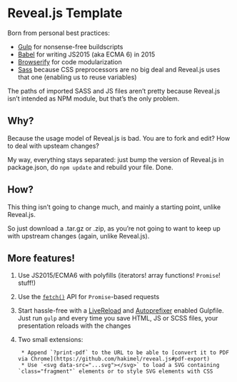 Reveal.js Template
==================

Born from personal best practices:

* [Gulp](http://gulpjs.com/) for nonsense-free buildscripts
* [Babel](https://babeljs.io/) for writing JS2015 (aka ECMA 6) in 2015
* [Browserify](http://browserify.org/) for code modularization
* [Sass](http://sass-lang.com/) because CSS preprocessors are no big deal and Reveal.js uses that one (enabling us to reuse variables)

The paths of imported SASS and JS files aren’t pretty because Reveal.js isn’t intended as NPM module, but that’s the only problem.

Why?
----

Because the usage model of Reveal.js is bad. You are to fork and edit? How to deal with upsteam changes?

My way, everything stays separated: just bump the version of Reveal.js in package.json, do `npm update` and rebuild your file. Done.

How?
----

This thing isn’t going to change much, and mainly a starting point, unlike Reveal.js.

So just download a .tar.gz or .zip, as you’re not going to want to keep up with upstream changes (again, unlike Reveal.js).

More features!
--------------

1. Use JS2015/ECMA6 with polyfills (iterators! array functions! `Promise`! stuff!)
2. Use the [`fetch()`](https://developer.mozilla.org/en-US/docs/Web/API/GlobalFetch/fetch) API for `Promise`-based requests
3. Start hassle-free with a [LiveReload](http://livereload.com/) and [Autoprefixer](https://github.com/postcss/autoprefixer#autoprefixer-) enabled Gulpfile. Just run `gulp` and every time you save HTML, JS or SCSS files, your presentation reloads with the changes
4. Two small extensions:

		* Append `?print-pdf` to the URL to be able to [convert it to PDF via Chrome](https://github.com/hakimel/reveal.js#pdf-export)
		* Use `<svg data-src="...svg"></svg>` to load a SVG containing `class="fragment"` elements or to style SVG elements with CSS